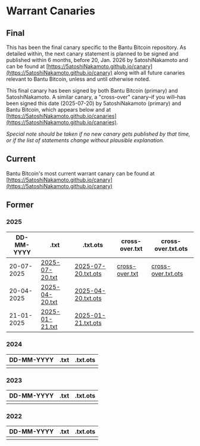 # Warrant Canaries

## Final

This has been the final canary specific to the Bantu Bitcoin repository. As detailed within, the next canary statement is planned to be signed and published within 6 months, before 20, Jan. 2026 by 5atoshiNakamoto and can be found at [https://5atoshiNakamoto.github.io/canary](https://5atoshiNakamoto.github.io/canary) along with all future canaries relevant to Bantu Bitcoin, unless and until otherwise noted. 

This final canary has been signed by both Bantu Bitcoin (primary) and 5atoshiNakamoto. A similar canary, a "cross-over" canary–if you will–has been signed this date (2025-07-20) by 5atoshiNakamoto (primary) and Bantu Bitcoin, which appears below and at [https://5atoshiNakamoto.github.io/canaries](https://5atoshiNakamoto.github.io/canaries).

*Special note should be taken if no new canary gets published by that time, or if the list of statements change without plausible explanation.*

## Current

Bantu Bitcoin's most current warrant canary can be found at [https://5atoshiNakamoto.github.io/canary](https://5atoshiNakamoto.github.io/canary)

## Former

### 2025

| DD-MM-YYYY | .txt | .txt.ots | cross-over.txt | cross-over.txt.ots
| --- | --- | --- | --- | --- |
| 20-07-2025 | [2025-07-20.txt](./2025-07-20.txt) | [2025-07-20.txt.ots](./2025-07-20.txt.ots) | [cross-over.txt](./cross-over.txt) | [cross-over.txt.ots](./cross-over.txt.ots) |
| 20-04-2025 | [2025-04-20.txt](./2025-04-20.txt) | [2025-04-20.txt.ots](./2025-04-20.txt.ots) | | |
| 21-01-2025 | [2025-01-21.txt](./2025-01-21.txt) | [2025-01-21.txt.ots](./2025-01-21.txt.ots) | | | 

### 2024

| DD-MM-YYYY | .txt | .txt.ots |
| --- | --- | --- |
| | |

### 2023

| DD-MM-YYYY | .txt | .txt.ots |
| --- | --- | --- |
| | |

### 2022

| DD-MM-YYYY | .txt | .txt.ots |
| --- | --- | --- |
| | |
